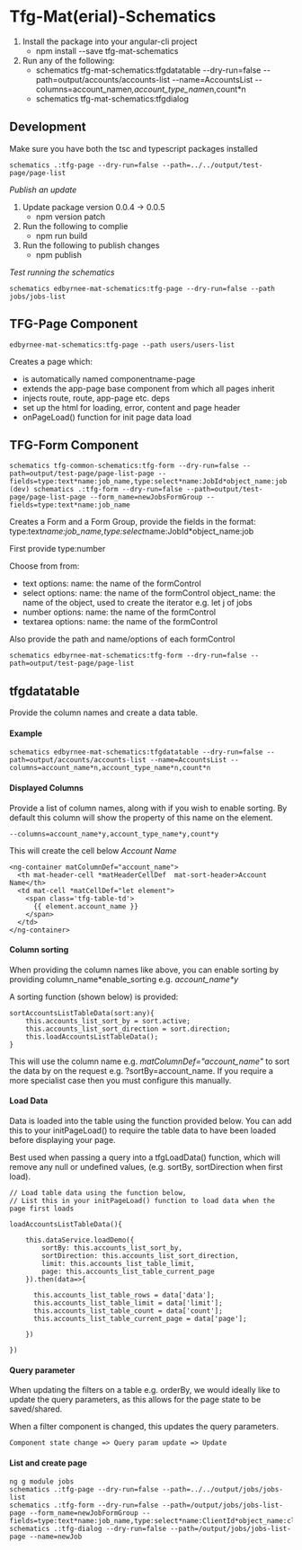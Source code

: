 

# Tfg-Mat(erial)-Schematics

1. Install the package into your angular-cli project
    - npm install --save tfg-mat-schematics
2. Run any of the following:
    - schematics tfg-mat-schematics:tfgdatatable --dry-run=false --path=output/accounts/accounts-list --name=AccountsList --columns=account_name*n,account_type_name*n,count*n
    - schematics tfg-mat-schematics:tfgdialog

## Development
Make sure you have both the tsc and typescript packages installed 

    schematics .:tfg-page --dry-run=false --path=../../output/test-page/page-list

*Publish an update*

1. Update package version 0.0.4 -> 0.0.5
    - npm version patch
2. Run the following to complie
    - npm run build
2. Run the following to publish changes
    - npm publish


*Test running the schematics*

    schematics edbyrnee-mat-schematics:tfg-page --dry-run=false --path jobs/jobs-list

    
## TFG-Page Component

    edbyrnee-mat-schematics:tfg-page --path users/users-list
    

Creates a page which:
- is automatically named componentname-page
- extends the app-page base component from which all pages inherit
- injects route, route, app-page etc. deps
- set up the html for loading, error, content and page header
- onPageLoad() function for init page data load


## TFG-Form Component

    schematics tfg-common-schematics:tfg-form --dry-run=false --path=output/test-page/page-list-page --fields=type:text*name:job_name,type:select*name:JobId*object_name:job
    (dev) schematics .:tfg-form --dry-run=false --path=output/test-page/page-list-page --form_name=newJobsFormGroup --fields=type:text*name:job_name

Creates a Form and a Form Group, provide the fields in the format: type:text*name:job_name,type:select*name:JobId*object_name:job


First provide type:number

Choose from from:
- text
    options:
        name: the name of the formControl
- select
    options:
        name: the name of the formControl
        object_name: the name of the object, used to create the iterator e.g. let j of jobs
- number
    options:
        name: the name of the formControl
- textarea
    options:
        name: the name of the formControl

Also provide the path and name/options of each formControl

    schematics edbyrnee-mat-schematics:tfg-form --dry-run=false --path=output/test-page/page-list



## tfgdatatable
Provide the column names and create a data table.
#### Example

    schematics edbyrnee-mat-schematics:tfgdatatable --dry-run=false --path=output/accounts/accounts-list --name=AccountsList --columns=account_name*n,account_type_name*n,count*n

#### Displayed Columns
Provide a list of column names, along with if you wish to enable sorting. By default this column will show the property of this name on the element.

    --columns=account_name*y,account_type_name*y,count*y

This will create the cell below *Account Name*

    <ng-container matColumnDef="account_name">
      <th mat-header-cell *matHeaderCellDef  mat-sort-header>Account Name</th>
      <td mat-cell *matCellDef="let element">
        <span class='tfg-table-td'>
          {{ element.account_name }} 
        </span>
      </td>
    </ng-container>

#### Column sorting
When providing the column names like above, you can enable sorting by providing column_name\*enable_sorting e.g. *account_name\*y*

A sorting function (shown below) is provided:

    
    sortAccountsListTableData(sort:any){
        this.accounts_list_sort_by = sort.active;
        this.accounts_list_sort_direction = sort.direction;
        this.loadAccountsListTableData();
    }
   This will use the column name e.g. *matColumnDef="account_name"* to sort the data by on the request e.g. ?sortBy=account_name. If you require a more specialist case then you must configure this manually.

#### Load Data
Data is loaded into the table using the function provided below. You can add this to your initPageLoad() to require the table data to have been loaded before displaying your page.

Best used when passing a query into a tfgLoadData() function, which will remove any null or undefined values, (e.g. sortBy, sortDirection when first load).

    // Load table data using the function below, 
    // List this in your initPageLoad() function to load data when the page first loads
    
    loadAccountsListTableData(){
    
	    this.dataService.loadDemo({
	        sortBy: this.accounts_list_sort_by,
	        sortDirection: this.accounts_list_sort_direction,
	        limit: this.accounts_list_table_limit,
	        page: this.accounts_list_table_current_page
	    }).then(data=>{

	      this.accounts_list_table_rows = data['data'];
	      this.accounts_list_table_limit = data['limit'];
	      this.accounts_list_table_count = data['count'];
	      this.accounts_list_table_current_page = data['page'];

	    })
	    
    })
  


#### Query parameter
When updating the filters on a table e.g. orderBy, we would ideally like to update the query parameters, as this allows for the page state to be saved/shared.

When a filter component is changed, this updates the query parameters.

    Component state change => Query param update => Update 




    
#### List and create page
    ng g module jobs
    schematics .:tfg-page --dry-run=false --path=../../output/jobs/jobs-list
    schematics .:tfg-form --dry-run=false --path=/output/jobs/jobs-list-page --form_name=newJobFormGroup --fields=type:text*name:job_name,type:select*name:ClientId*object_name:client,type:number*name:job_budget,type:textarea*name:job_comment
    schematics .:tfg-dialog --dry-run=false --path=/output/jobs/jobs-list-page --name=newJob

